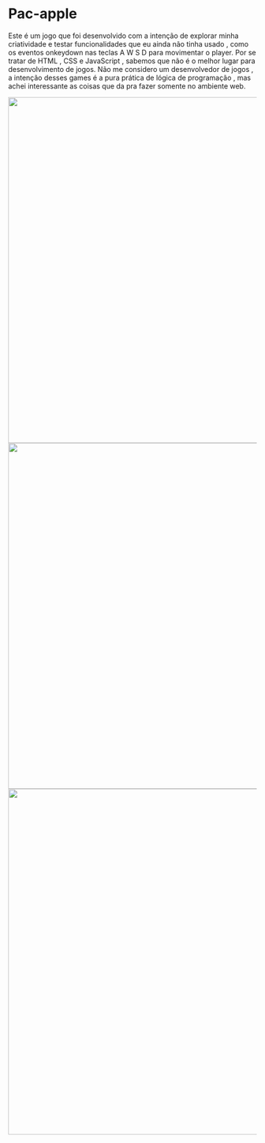 # Pac-apple
Este é um jogo que foi desenvolvido com a intenção de explorar minha criatividade e testar funcionalidades que eu ainda não tinha usado , como os eventos onkeydown nas teclas A W S D para movimentar o player. Por se tratar de HTML , CSS e JavaScript , sabemos que não é o melhor lugar para desenvolvimento de jogos. Não me considero um desenvolvedor de jogos , a intenção desses games é a pura prática de lógica de programação , mas achei interessante as coisas que da pra fazer somente no ambiente web.

<div align="center">
  <img src="https://user-images.githubusercontent.com/112294367/210598252-13493de8-1166-45f5-a33f-4744990a413a.png" width="700px"/>
</div>

<div align="center">
  <img src="https://user-images.githubusercontent.com/112294367/210598270-08eb3f50-d5aa-46ae-9b39-7dc0936b5871.png" width="700px"/>
</div>

<div align="center">
  <img src="https://user-images.githubusercontent.com/112294367/210598283-044b88a4-2d29-4db1-b3a7-c4f809ea90f5.png" width="700px"/>
</div>

